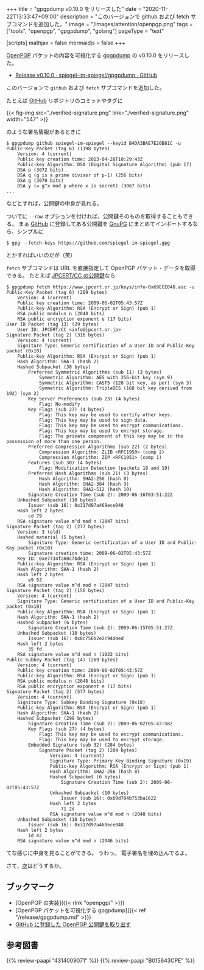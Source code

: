 +++
title = "gpgpdump v0.10.0 をリリースした"
date =  "2020-11-22T13:33:47+09:00"
description = "このバージョンで github および fetch サブコマンドを追加した。"
image = "/images/attention/openpgp.png"
tags = ["tools", "openpgp", "gpgpdump", "golang"]
pageType = "text"

[scripts]
  mathjax = false
  mermaidjs = false
+++

[OpenPGP] パケットの内容を可視化する [gpgpdump] の v0.10.0 をリリースした。

- [Release v0.10.0 · spiegel-im-spiegel/gpgpdump · GitHub](https://github.com/spiegel-im-spiegel/gpgpdump/releases/tag/v0.10.0)

このバージョンで `github` および `fetch` サブコマンドを追加した。

たとえば [GitHub] リポジトリのコミットやタグに

{{< fig-img src="./verified-signature.png" link="./verified-signature.png" width="547" >}}

のような署名情報があるときに

```text
$ gpgpdump github spiegel-im-spiegel --keyid B4DA3BAE7E20B81C -u
Public-Key Packet (tag 6) (1198 bytes)
    Version: 4 (current)
    Public key creation time: 2013-04-28T10:29:43Z
    Public-key Algorithm: DSA (Digital Signature Algorithm) (pub 17)
    DSA p (3072 bits)
    DSA q (q is a prime divisor of p-1) (256 bits)
    DSA g (3070 bits)
    DSA y (= g^x mod p where x is secret) (3067 bits)
...
```

などとすれば，公開鍵の中身が見れる。

ついでに `--raw` オプションを付ければ，公開鍵そのものを取得することもできる。
まぁ [GitHub] に登録してある公開鍵を [GnuPG] にまとめてインポートするなら，シンプルに

```text
$ gpg --fetch-keys https://github.com/spiegel-im-spiegel.gpg
```

とかすればいいのだが（笑）

`fetch` サブコマンドは URL を直接指定して OpenPGP パケット・データを取得できる。
たとえば [JPCERT/CC の公開鍵](https://www.jpcert.or.jp/jpcert-pgp.html "JPCERT コーディネーションセンター PGP公開鍵")なら

```text
$ gpgpdump fetch https://www.jpcert.or.jp/keys/info-0x69ECE048.asc -u
Public-Key Packet (tag 6) (269 bytes)
    Version: 4 (current)
    Public key creation time: 2009-06-02T05:43:57Z
    Public-key Algorithm: RSA (Encrypt or Sign) (pub 1)
    RSA public modulus n (2048 bits)
    RSA public encryption exponent e (17 bits)
User ID Packet (tag 13) (29 bytes)
    User ID: JPCERT/CC <info@jpcert.or.jp>
Signature Packet (tag 2) (316 bytes)
    Version: 4 (current)
    Signiture Type: Generic certification of a User ID and Public-Key packet (0x10)
    Public-key Algorithm: RSA (Encrypt or Sign) (pub 1)
    Hash Algorithm: SHA-1 (hash 2)
    Hashed Subpacket (38 bytes)
        Preferred Symmetric Algorithms (sub 11) (3 bytes)
            Symmetric Algorithm: AES with 256-bit key (sym 9)
            Symmetric Algorithm: CAST5 (128 bit key, as per) (sym 3)
            Symmetric Algorithm: TripleDES (168 bit key derived from 192) (sym 2)
        Key Server Preferences (sub 23) (4 bytes)
            Flag: No-modify
        Key Flags (sub 27) (4 bytes)
            Flag: This key may be used to certify other keys.
            Flag: This key may be used to sign data.
            Flag: This key may be used to encrypt communications.
            Flag: This key may be used to encrypt storage.
            Flag: The private component of this key may be in the possession of more than one person.
        Preferred Compression Algorithms (sub 22) (2 bytes)
            Compression Algorithm: ZLIB <RFC1950> (comp 2)
            Compression Algorithm: ZIP <RFC1951> (comp 1)
        Features (sub 30) (4 bytes)
            Flag: Modification Detection (packets 18 and 19)
        Preferred Hash Algorithms (sub 21) (3 bytes)
            Hash Algorithm: SHA2-256 (hash 8)
            Hash Algorithm: SHA2-384 (hash 9)
            Hash Algorithm: SHA2-512 (hash 10)
        Signature Creation Time (sub 2): 2009-06-16T03:51:22Z
    Unhashed Subpacket (10 bytes)
        Issuer (sub 16): 0x317d97a469ece048
    Hash left 2 bytes
        cd 79
    RSA signature value m^d mod n (2047 bits)
Signature Packet (tag 2) (277 bytes)
    Version: 3 (old)
    Hashed material (5 bytes)
        Signiture Type: Generic certification of a User ID and Public-Key packet (0x10)
        Signature creation time: 2009-06-02T05:43:57Z
    Key ID: 0xe7734fa60c7bde12
    Public-key Algorithm: RSA (Encrypt or Sign) (pub 1)
    Hash Algorithm: SHA-1 (hash 2)
    Hash left 2 bytes
        e9 53
    RSA signature value m^d mod n (2047 bits)
Signature Packet (tag 2) (156 bytes)
    Version: 4 (current)
    Signiture Type: Generic certification of a User ID and Public-Key packet (0x10)
    Public-key Algorithm: RSA (Encrypt or Sign) (pub 1)
    Hash Algorithm: SHA-1 (hash 2)
    Hashed Subpacket (6 bytes)
        Signature Creation Time (sub 2): 2009-06-15T05:51:27Z
    Unhashed Subpacket (10 bytes)
        Issuer (sub 16): 0x8c756b2e2c94d4ed
    Hash left 2 bytes
        35 fd
    RSA signature value m^d mod n (1022 bits)
Public-Subkey Packet (tag 14) (269 bytes)
    Version: 4 (current)
    Public key creation time: 2009-06-02T05:43:57Z
    Public-key Algorithm: RSA (Encrypt or Sign) (pub 1)
    RSA public modulus n (2048 bits)
    RSA public encryption exponent e (17 bits)
Signature Packet (tag 2) (577 bytes)
    Version: 4 (current)
    Signiture Type: Subkey Binding Signature (0x18)
    Public-key Algorithm: RSA (Encrypt or Sign) (pub 1)
    Hash Algorithm: SHA-1 (hash 2)
    Hashed Subpacket (299 bytes)
        Signature Creation Time (sub 2): 2009-06-02T05:43:58Z
        Key Flags (sub 27) (4 bytes)
            Flag: This key may be used to encrypt communications.
            Flag: This key may be used to encrypt storage.
        Embedded Signature (sub 32) (284 bytes)
            Signature Packet (tag 2) (284 bytes)
                Version: 4 (current)
                Signiture Type: Primary Key Binding Signature (0x19)
                Public-key Algorithm: RSA (Encrypt or Sign) (pub 1)
                Hash Algorithm: SHA2-256 (hash 8)
                Hashed Subpacket (6 bytes)
                    Signature Creation Time (sub 2): 2009-06-02T05:43:57Z
                Unhashed Subpacket (10 bytes)
                    Issuer (sub 16): 0x09d704b753ba1622
                Hash left 2 bytes
                    71 2d
                RSA signature value m^d mod n (2048 bits)
    Unhashed Subpacket (10 bytes)
        Issuer (sub 16): 0x317d97a469ece048
    Hash left 2 bytes
        1d e2
    RSA signature value m^d mod n (2046 bits)
```

てな感じに中身を見ることができる。
うわっ。
電子署名を埋め込んでるよ。

さて，[次](https://zenn.dev/spiegel/scraps/4ced7e0004c6fa83f037 "gpgpdump のネタ帳")はどうするか。

## ブックマーク

- [OpenPGP の実装]({{< rlnk "openpgp/" >}})
- [OpenPGP パケットを可視化する gpgpdump]({{< ref "/release/gpgpdump.md" >}})
- [GitHub に登録した OpenPGP 公開鍵を取り出す](https://zenn.dev/spiegel/articles/20201014-openpgp-pubkey-in-github)

[gpgpdump]: https://github.com/spiegel-im-spiegel/gpgpdump "spiegel-im-spiegel/gpgpdump: OpenPGP packet visualizer"
[OpenPGP]: http://openpgp.org/
[GnuPG]: https://gnupg.org/ "The GNU Privacy Guard"
[RFC 4880]: https://tools.ietf.org/html/rfc4880
[RFC 4880bis]: https://datatracker.ietf.org/doc/draft-ietf-openpgp-rfc4880bis/
[Go]: https://go.dev/
[GitHub]: https://github.com/ "GitHub"

## 参考図書

{{% review-paapi "4314009071" %}} <!-- 暗号化 プライバシーを救った反乱者たち -->
{{% review-paapi "B015643CPE" %}} <!-- 暗号技術入門 第3版 -->
